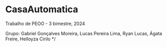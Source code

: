 # CasaAutomatica
Trabalho de PEOO - 3 bimestre, 2024

Grupo: Gabriel Gonçalves Moreira, Lucas Pereira Lima, Ryan Lucas, Ágata Freire, Helloyza Cirilo
*/
